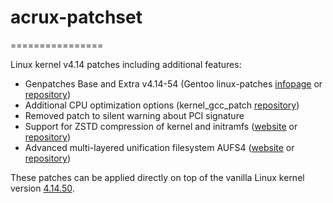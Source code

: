 # acrux-patchset
================

Linux kernel v4.14 patches including additional features:

- Genpatches Base and Extra v4.14-54 (Gentoo linux-patches [infopage](http://dev.gentoo.org/~mpagano/genpatches/) or [repository](https://gitweb.gentoo.org/proj/linux-patches.git))
- Additional CPU optimization options (kernel_gcc_patch [repository](https://github.com/graysky2/kernel_gcc_patch))
- Removed patch to silent warning about PCI signature
- Support for ZSTD compression of kernel and initramfs ([website](http://facebook.github.io/zstd/) or [repository](https://github.com/facebook/zstd))
- Advanced multi-layered unification filesystem AUFS4 ([website](http://aufs.sourceforge.net/) or [repository](https://github.com/sfjro/aufs4-standalone))

These patches can be applied directly on top of the vanilla Linux kernel version [4.14.50](https://cdn.kernel.org/pub/linux/kernel/v4.x/linux-4.14.50.tar.xz).
